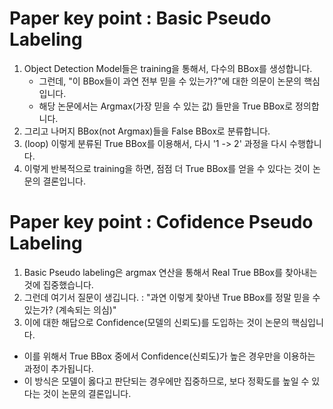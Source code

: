 # Paper key point : Basic Pseudo Labeling
1. Object Detection Model들은 training을 통해서, 다수의 BBox를 생성합니다.
    -  그런데, "이 BBox들이 과연 전부 믿을 수 있는가?"에 대한 의문이 논문의 핵심입니다.
    - 해당 논문에서는 Argmax(가장 믿을 수 있는 값) 들만을 True BBox로 정의합니다.
2. 그리고 나머지 BBox(not Argmax)들을 False BBox로 분류합니다.
3. (loop) 이렇게 분류된 True BBox를 이용해서, 다시 '1 -> 2' 과정을 다시 수행합니다.
4. 이렇게 반복적으로 training을 하면, 점점 더 True BBox를 얻을 수 있다는 것이 논문의 결론입니다.


# Paper key point : Cofidence Pseudo Labeling
1. Basic Pseudo labeling은 argmax 연산을 통해서 Real True BBox를 찾아내는 것에 집중했습니다.
2. 그런데 여기서 질문이 생깁니다. : "과연 이렇게 찾아낸 True BBox를 정말 믿을 수 있는가? (계속되는 의심)"
3. 이에 대한 해답으로 Confidence(모델의 신뢰도)를 도입하는 것이 논문의 핵심입니다.
- 이를 위해서 True BBox 중에서 Confidence(신뢰도)가 높은 경우만을 이용하는 과정이 추가됩니다.
- 이 방식은 모델이 옳다고 판단되는 경우에만 집중하므로, 보다 정확도를 높일 수 있다는 것이 논문의 결론입니다.

